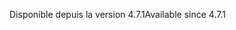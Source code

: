 <span data-ttu-id="fd417-101">Disponible depuis la version 4.7.1</span><span class="sxs-lookup"><span data-stu-id="fd417-101">Available since 4.7.1</span></span>